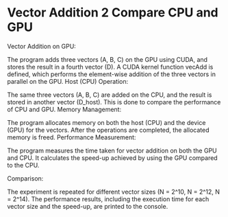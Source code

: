 # Vector Addition 2 Compare CPU and GPU

 Vector Addition on GPU:

The program adds three vectors (A, B, C) on the GPU using CUDA, and stores the result in a fourth vector (D).
A CUDA kernel function vecAdd is defined, which performs the element-wise addition of the three vectors in parallel on the GPU.
Host (CPU) Operation:

The same three vectors (A, B, C) are added on the CPU, and the result is stored in another vector (D_host). This is done to compare the performance of CPU and GPU.
Memory Management:

The program allocates memory on both the host (CPU) and the device (GPU) for the vectors. After the operations are completed, the allocated memory is freed.
Performance Measurement:

The program measures the time taken for vector addition on both the GPU and CPU.
It calculates the speed-up achieved by using the GPU compared to the CPU.

Comparison:

The experiment is repeated for different vector sizes (N = 2^10, N = 2^12, N = 2^14).
The performance results, including the execution time for each vector size and the speed-up, are printed to the console.
